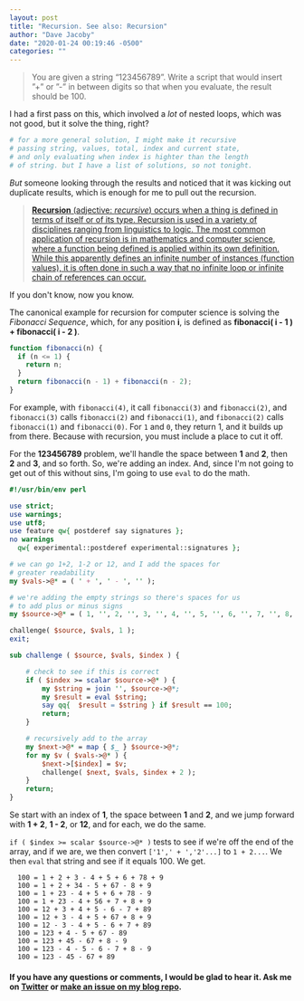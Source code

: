 ```yaml
---
layout: post
title: "Recursion. See also: Recursion"
author: "Dave Jacoby"
date: "2020-01-24 00:19:46 -0500"
categories: ""
---
```


> You are given a string “123456789”. Write a script that would insert ”+” or ”-” in between digits so that when you evaluate, the result should be 100.

I had a first pass on this, which involved a _lot_ of nested loops, which was not good, but it solve the thing, right?

```perl
# for a more general solution, I might make it recursive
# passing string, values, total, index and current state,
# and only evaluating when index is highter than the length
# of string. but I have a list of solutions, so not tonight.
```

_But_ someone looking through the results and noticed that it was kicking out duplicate results, which is enough for me to pull out the recursion.

> [**Recursion** (adjective: _recursive_) occurs when a thing is defined in terms of itself or of its type. Recursion is used in a variety of disciplines ranging from linguistics to logic. The most common application of recursion is in mathematics and computer science, where a function being defined is applied within its own definition. While this apparently defines an infinite number of instances (function values), it is often done in such a way that no infinite loop or infinite chain of references can occur.](https://en.wikipedia.org/wiki/Recursion)

If you don't know, now you know.

The canonical example for recursion for computer science is solving the _Fibonacci Sequence_, which, for any position **i**, is defined as **fibonacci( i - 1 ) + fibonacci( i - 2 )**.

```javascript
function fibonacci(n) {
  if (n <= 1) {
    return n;
  }
  return fibonacci(n - 1) + fibonacci(n - 2);
}
```

For example, with `fibonacci(4)`, it call `fibonacci(3)` and `fibonacci(2)`, and `fibonacci(3)` calls `fibonacci(2)` and `fibonacci(1)`, and `fibonacci(2)` calls `fibonacci(1)` and `fibonacci(0)`. For `1` and `0`, they return 1, and it builds up from there. Because with recursion, you must include a place to cut it off.

For the **123456789** problem, we'll handle the space between **1** and **2**, then **2** and **3**, and so forth. So, we're adding an index. And, since I'm not going to get out of this without sins, I'm going to use `eval` to do the math.

```perl
#!/usr/bin/env perl

use strict;
use warnings;
use utf8;
use feature qw{ postderef say signatures };
no warnings
  qw{ experimental::postderef experimental::signatures };

# we can go 1+2, 1-2 or 12, and I add the spaces for
# greater readability
my $vals->@* = ( ' + ', ' - ', '' );

# we're adding the empty strings so there's spaces for us
# to add plus or minus signs
my $source->@* = ( 1, '', 2, '', 3, '', 4, '', 5, '', 6, '', 7, '', 8, '', 9 );

challenge( $source, $vals, 1 );
exit;

sub challenge ( $source, $vals, $index ) {

    # check to see if this is correct
    if ( $index >= scalar $source->@* ) {
        my $string = join '', $source->@*;
        my $result = eval $string;
        say qq{  $result = $string } if $result == 100;
        return;
    }

    # recursively add to the array
    my $next->@* = map { $_ } $source->@*;
    for my $v ( $vals->@* ) {
        $next->[$index] = $v;
        challenge( $next, $vals, $index + 2 );
    }
    return;
}
```

Se start with an index of **1**, the space between **1** and **2**, and we jump forward with **1 + 2**, **1 - 2**, or **12**, and for each, we do the same.

`if ( $index >= scalar $source->@* )` tests to see if we're off the end of the array, and if we are, we then convert `['1',' + ','2'...]` to `1 + 2...`. We then `eval` that string and see if it equals 100. We get.

```text
  100 = 1 + 2 + 3 - 4 + 5 + 6 + 78 + 9
  100 = 1 + 2 + 34 - 5 + 67 - 8 + 9
  100 = 1 + 23 - 4 + 5 + 6 + 78 - 9
  100 = 1 + 23 - 4 + 56 + 7 + 8 + 9
  100 = 12 + 3 + 4 + 5 - 6 - 7 + 89
  100 = 12 + 3 - 4 + 5 + 67 + 8 + 9
  100 = 12 - 3 - 4 + 5 - 6 + 7 + 89
  100 = 123 + 4 - 5 + 67 - 89
  100 = 123 + 45 - 67 + 8 - 9
  100 = 123 - 4 - 5 - 6 - 7 + 8 - 9
  100 = 123 - 45 - 67 + 89
```

#### If you have any questions or comments, I would be glad to hear it. Ask me on [Twitter](https://twitter.com/jacobydave) or [make an issue on my blog repo](https://github.com/jacoby/jacoby.github.io).
